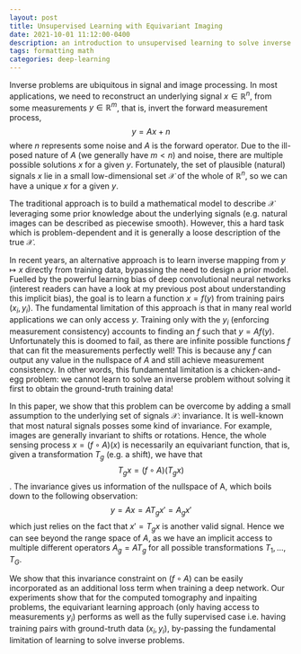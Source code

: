 ```yaml
---
layout: post
title: Unsupervised Learning with Equivariant Imaging
date: 2021-10-01 11:12:00-0400
description: an introduction to unsupervised learning to solve inverse problems
tags: formatting math
categories: deep-learning
---
```

Inverse problems are ubiquitous in signal and image processing. In most applications, we need to reconstruct an underlying signal $x\in\mathbb{R}^{n}$, from some measurements $y\in\mathbb{R}^{m}$, that is, invert the forward measurement process, $$y = Ax+n$$ where $n$ represents some noise and $A$ is the forward operator. Due to the ill-posed nature of $A$ (we generally have $m<n$) and noise, there are multiple possible solutions $x$ for a given $y$. Fortunately, the set of plausible (natural) signals $x$ lie in a small low-dimensional set $\mathcal{X}$ of the whole of $\mathbb{R}^{n}$, so we can have a unique $x$ for a given $y$.</p>


The traditional approach is to build a mathematical model to describe $\mathcal{X}$ leveraging some prior knowledge about the underlying signals (e.g. natural images can be described as piecewise smooth). However, this a hard task which is problem-dependent and it is generally a loose description of the true $\mathcal{X}$.


In recent years, an alternative approach is to learn inverse mapping from $y\mapsto x$ directly from training data, bypassing the need to design a prior model. Fuelled by the powerful learning bias of deep convolutional neural networks (interest readers can have a look at my previous post about understanding this implicit bias), the goal is to learn a function $x=f(y)$ from training pairs $(x_i,y_i)$. The fundamental limitation of this approach is that in many real world applications we can only access $y$. Training only with the $y_i$ (enforcing measurement consistency) accounts to finding an $f$ such that $y=A f(y)$. Unfortunately this is doomed to fail, as there are infinite possible functions $f$ that can fit the measurements perfectly well! This is because any $f$ can output any value in the nullspace of $A$ and still achieve measurement consistency. In other words, this fundamental limitation is a chicken-and-egg problem:  we cannot learn to solve an inverse problem without solving it first to obtain the ground-truth training data!


In this paper, we show that this problem can be overcome by adding a small assumption to the underlying set of signals $\mathcal{X}$: invariance. It is well-known that most natural signals posses some kind of invariance. For example, images are generally invariant to shifts or rotations. Hence, the whole sensing process $x = (f \circ A) (x)$ is necessarily an equivariant function, that is, given a transformation $T_g$ (e.g. a shift), we have that $$T_gx = (f\circ A) (T_gx)$$. The invariance gives us information of the nullspace of A, which boils down to the following observation: $$y=Ax = AT_g x'  = A_g x'$$ which just relies on the fact that $x'= T_gx$ is another valid signal. Hence we can see beyond the range space of $A$, as we have an implicit access to multiple different operators  $A_g = AT_g$ for all possible transformations $T_1,\dots,T_{G}$. 


We show that this invariance constraint on $(f\circ A)$ can be easily incorporated as an additional loss term when training a deep network. Our experiments show that for the computed tomography and inpaiting problems,  the equivariant learning approach (only having access to measurements $y_i$) performs as well as the fully supervised case i.e. having training pairs with ground-truth data $(x_i,y_i)$, by-passing the fundamental limitation of learning to solve inverse problems. 
